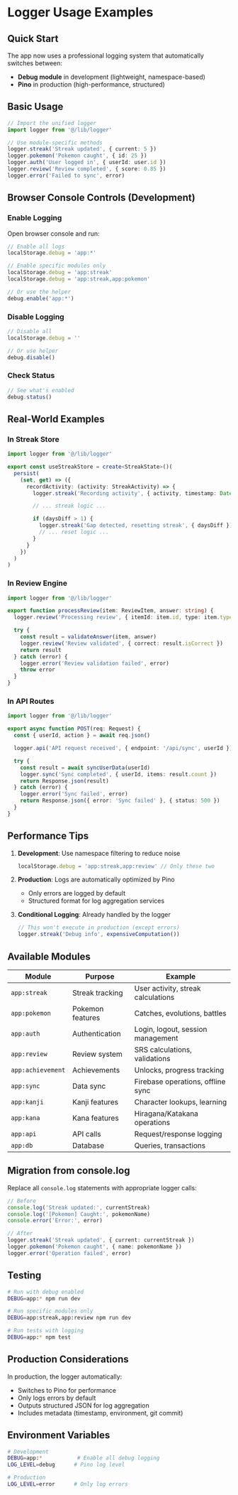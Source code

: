 # Logger Usage Examples

## Quick Start

The app now uses a professional logging system that automatically switches between:
- **Debug module** in development (lightweight, namespace-based)
- **Pino** in production (high-performance, structured)

## Basic Usage

```typescript
// Import the unified logger
import logger from '@/lib/logger'

// Use module-specific methods
logger.streak('Streak updated', { current: 5 })
logger.pokemon('Pokemon caught', { id: 25 })
logger.auth('User logged in', { userId: user.id })
logger.review('Review completed', { score: 0.85 })
logger.error('Failed to sync', error)
```

## Browser Console Controls (Development)

### Enable Logging
Open browser console and run:

```javascript
// Enable all logs
localStorage.debug = 'app:*'

// Enable specific modules only
localStorage.debug = 'app:streak'
localStorage.debug = 'app:streak,app:pokemon'

// Or use the helper
debug.enable('app:*')
```

### Disable Logging
```javascript
// Disable all
localStorage.debug = ''

// Or use helper
debug.disable()
```

### Check Status
```javascript
// See what's enabled
debug.status()
```

## Real-World Examples

### In Streak Store
```typescript
import logger from '@/lib/logger'

export const useStreakStore = create<StreakState>()(
  persist(
    (set, get) => ({
      recordActivity: (activity: StreakActivity) => {
        logger.streak('Recording activity', { activity, timestamp: Date.now() })

        // ... streak logic ...

        if (daysDiff > 1) {
          logger.streak('Gap detected, resetting streak', { daysDiff })
          // ... reset logic ...
        }
      }
    })
  )
)
```

### In Review Engine
```typescript
import logger from '@/lib/logger'

export function processReview(item: ReviewItem, answer: string) {
  logger.review('Processing review', { itemId: item.id, type: item.type })

  try {
    const result = validateAnswer(item, answer)
    logger.review('Review validated', { correct: result.isCorrect })
    return result
  } catch (error) {
    logger.error('Review validation failed', error)
    throw error
  }
}
```

### In API Routes
```typescript
import logger from '@/lib/logger'

export async function POST(req: Request) {
  const { userId, action } = await req.json()

  logger.api('API request received', { endpoint: '/api/sync', userId })

  try {
    const result = await syncUserData(userId)
    logger.sync('Sync completed', { userId, items: result.count })
    return Response.json(result)
  } catch (error) {
    logger.error('Sync failed', error)
    return Response.json({ error: 'Sync failed' }, { status: 500 })
  }
}
```

## Performance Tips

1. **Development**: Use namespace filtering to reduce noise
   ```javascript
   localStorage.debug = 'app:streak,app:review' // Only these two
   ```

2. **Production**: Logs are automatically optimized by Pino
   - Only errors are logged by default
   - Structured format for log aggregation services

3. **Conditional Logging**: Already handled by the logger
   ```typescript
   // This won't execute in production (except errors)
   logger.streak('Debug info', expensiveComputation())
   ```

## Available Modules

| Module | Purpose | Example |
|--------|---------|---------|
| `app:streak` | Streak tracking | User activity, streak calculations |
| `app:pokemon` | Pokemon features | Catches, evolutions, battles |
| `app:auth` | Authentication | Login, logout, session management |
| `app:review` | Review system | SRS calculations, validations |
| `app:achievement` | Achievements | Unlocks, progress tracking |
| `app:sync` | Data sync | Firebase operations, offline sync |
| `app:kanji` | Kanji features | Character lookups, learning |
| `app:kana` | Kana features | Hiragana/Katakana operations |
| `app:api` | API calls | Request/response logging |
| `app:db` | Database | Queries, transactions |

## Migration from console.log

Replace all `console.log` statements with appropriate logger calls:

```typescript
// Before
console.log('Streak updated:', currentStreak)
console.log('[Pokemon] Caught:', pokemonName)
console.error('Error:', error)

// After
logger.streak('Streak updated', { current: currentStreak })
logger.pokemon('Pokemon caught', { name: pokemonName })
logger.error('Operation failed', error)
```

## Testing

```bash
# Run with debug enabled
DEBUG=app:* npm run dev

# Run specific modules only
DEBUG=app:streak,app:review npm run dev

# Run tests with logging
DEBUG=app:* npm test
```

## Production Considerations

In production, the logger automatically:
- Switches to Pino for performance
- Only logs errors by default
- Outputs structured JSON for log aggregation
- Includes metadata (timestamp, environment, git commit)

## Environment Variables

```bash
# Development
DEBUG=app:*           # Enable all debug logging
LOG_LEVEL=debug      # Pino log level

# Production
LOG_LEVEL=error      # Only log errors
```